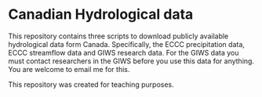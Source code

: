 # Canadian Hydrological data

This repository contains three scripts to download publicly available hydrological data form Canada. Specifically, the ECCC precipitation data, ECCC streamflow data and GIWS research data. For the GIWS data you must contact researchers in the GIWS before you use this data for anything. You are welcome to email me for this.

This repository was created for teaching purposes.

